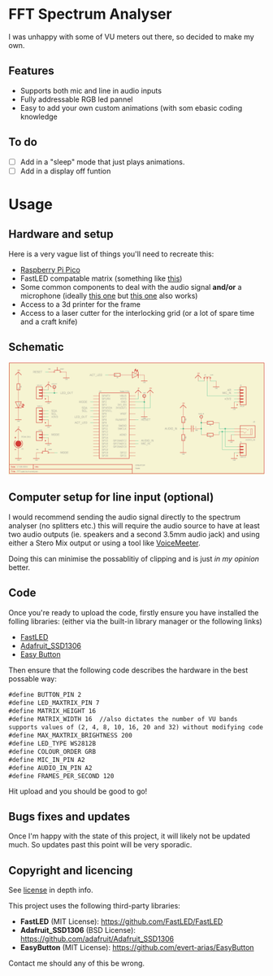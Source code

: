 # FFT Spectrum Analyser
I was unhappy with some of VU meters out there, so decided to make my own.

## Features
- Supports both mic and line in audio inputs
- Fully addressable RGB led pannel
- Easy to add your own custom animations (with som ebasic coding knowledge

## To do
- [ ] Add in a "sleep" mode that just plays animations.
- [ ] Add in a display off funtion

# Usage
## Hardware and setup
Here is a very vague list of things you'll need to recreate this:
- [Raspberry Pi Pico]((https://www.raspberrypi.com/products/raspberry-pi-pico/)https://www.raspberrypi.com/products/raspberry-pi-pico/)
- FastLED compatable matrix (something like [this]((https://www.adafruit.com/product/2547)https://www.adafruit.com/product/2547))
- Some common components to deal with the audio signal **and/or** a microphone (ideally [this one]((https://www.adafruit.com/product/1713)https://www.adafruit.com/product/1713) but [this one]((https://www.adafruit.com/product/1063)https://www.adafruit.com/product/1063) also works)
- Access to a 3d printer for the frame
- Access to a laser cutter for the interlocking grid (or a lot of spare time and a craft knife)

## Schematic
![schematic for pcb](/assets/pcb/FFT-spectrum-analyser_schematic.png)

## Computer setup for line input (optional)
I would recommend sending the audio signal directly to the spectrum analyser (no splitters etc.) this will require the audio source to have at least two audio outputs (ie. speakers and a second 3.5mm audio jack) and using either a Stero Mix output or using a tool like [VoiceMeeter](https://vb-audio.com/Voicemeeter/).

Doing this can minimise the possablitiy of clipping and is just _in my opinion_ better.

## Code
Once you're ready to upload the code, firstly ensure you have installed the folling libraries: (either via the built-in library manager or the following links)
- [FastLED](https://github.com/FastLED/FastLED)
- [Adafruit_SSD1306](https://github.com/adafruit/Adafruit_SSD1306)
- [Easy Button](https://github.com/evert-arias/EasyButton)

Then ensure that the following code describes the hardware in the best possable way:
```
#define BUTTON_PIN 2
#define LED_MAXTRIX_PIN 7
#define MATRIX_HEIGHT 16
#define MATRIX_WIDTH 16  //also dictates the number of VU bands supports values of (2, 4, 8, 10, 16, 20 and 32) without modifying code
#define MAX_MAXTRIX_BRIGHTNESS 200
#define LED_TYPE WS2812B
#define COLOUR_ORDER GRB
#define MIC_IN_PIN A2
#define AUDIO_IN_PIN A2
#define FRAMES_PER_SECOND 120
```
Hit upload and you should be good to go!

## Bugs fixes and updates
Once I'm happy with the state of this project, it will likely not be updated much. So updates past this point will be very sporadic.

## Copyright and licencing

See [license](license.txt) in depth info.

This project uses the following third-party libraries:
- **FastLED** (MIT License): https://github.com/FastLED/FastLED
- **Adafruit_SSD1306** (BSD License): https://github.com/adafruit/Adafruit_SSD1306
- **EasyButton** (MIT License): https://github.com/evert-arias/EasyButton

Contact me should any of this be wrong.
